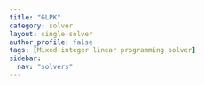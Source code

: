 ```yaml
---
title: "GLPK"
category: solver
layout: single-solver
author_profile: false
tags: [Mixed-integer linear programming solver]
sidebar:
  nav: "solvers"
---
```

